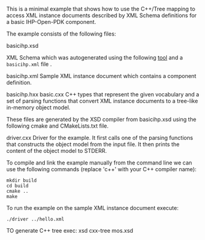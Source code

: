 This is a minimal example that shows how to use the C++/Tree
mapping to access XML instance documents described by XML Schema
definitions for a basic IHP-Open-PDK component.

The example consists of the following files:

basicihp.xsd

  XML Schema which was autogenerated using the following [tool](https://www.liquid-technologies.com/online-xml-to-xsd-converter) 
  and a `basicihp.xml` file .

basicihp.xml
  Sample XML instance document which contains a component definition.

basicihp.hxx
basic.cxx
  C++ types that represent the given vocabulary and a set of parsing
  functions that convert XML instance documents to a tree-like in-memory
  object model.

  These files are generated by the XSD compiler from basicihp.xsd using the
  following cmake and CMakeLists.txt file. 

driver.cxx
  Driver for the example. It first calls one of the parsing functions
  that constructs the object model from the input file. It then prints
  the content of the object model to STDERR.

To compile and link the example manually from the command line we can use
the following commands (replace 'c++' with your C++ compiler name):
```
mkdir build
cd build
cmake ..
make 
```

To run the example on the sample XML instance document execute:
```
./driver ../hello.xml
```

TO generate C++ tree exec:
xsd cxx-tree mos.xsd
